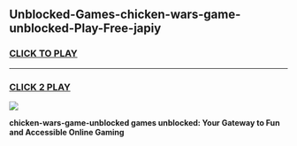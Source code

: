 
## Unblocked-Games-chicken-wars-game-unblocked-Play-Free-japiy
<h3>
<a href="https://premium76.site?title=chicken-wars-game-unblocked&ref=21A">CLICK TO PLAY</a></h3>
<hr>

<h3>
<a href="https://premium76.site?title=chicken-wars-game-unblocked&ref=21A">CLICK 2 PLAY</a>
  
</h3>

<a href="https://premium76.site?title=chicken-wars-game-unblocked&ref=21A"><img src="https://clearcache.store/games.png"></a>


**chicken-wars-game-unblocked games unblocked: Your Gateway to Fun and Accessible Online Gaming**
